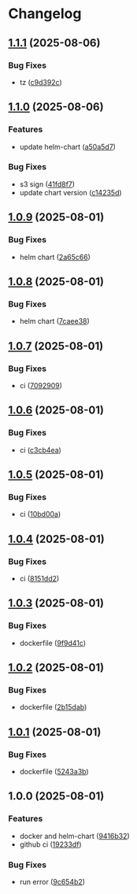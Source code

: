 # Changelog

## [1.1.1](https://github.com/36node/mysql-backup/compare/v1.1.0...v1.1.1) (2025-08-06)


### Bug Fixes

* tz ([c9d392c](https://github.com/36node/mysql-backup/commit/c9d392c4e8e0c7172a9e53b0eaf0c298fa209d14))

## [1.1.0](https://github.com/36node/mysql-backup/compare/v1.0.9...v1.1.0) (2025-08-06)


### Features

* update helm-chart ([a50a5d7](https://github.com/36node/mysql-backup/commit/a50a5d7ca5af5c6b228f36e1fd4de3a702507cfa))


### Bug Fixes

* s3 sign ([41fd8f7](https://github.com/36node/mysql-backup/commit/41fd8f71abea0e6093aab1ca0bef0091038654ab))
* update chart version ([c14235d](https://github.com/36node/mysql-backup/commit/c14235d6a8e76f7175e99ece72561c9a4862e405))

## [1.0.9](https://github.com/36node/mysql-backup/compare/v1.0.8...v1.0.9) (2025-08-01)


### Bug Fixes

* helm chart ([2a65c66](https://github.com/36node/mysql-backup/commit/2a65c66cb0f9a43fd4d3d01d010a6cb4b708ba40))

## [1.0.8](https://github.com/36node/mysql-backup/compare/v1.0.7...v1.0.8) (2025-08-01)


### Bug Fixes

* helm chart ([7caee38](https://github.com/36node/mysql-backup/commit/7caee38186aeb34f72b412e64798fd622037ad39))

## [1.0.7](https://github.com/36node/mysql-backup/compare/v1.0.6...v1.0.7) (2025-08-01)


### Bug Fixes

* ci ([7092909](https://github.com/36node/mysql-backup/commit/70929094dec43e2da2ce57093e76a5b7fd17916e))

## [1.0.6](https://github.com/36node/mysql-backup/compare/v1.0.5...v1.0.6) (2025-08-01)


### Bug Fixes

* ci ([c3cb4ea](https://github.com/36node/mysql-backup/commit/c3cb4ea22475b17d85d5f7fe57cc6d388fc5a531))

## [1.0.5](https://github.com/36node/mysql-backup/compare/v1.0.4...v1.0.5) (2025-08-01)


### Bug Fixes

* ci ([10bd00a](https://github.com/36node/mysql-backup/commit/10bd00a1aee2de17b1e3b8a798bc394597ed566b))

## [1.0.4](https://github.com/36node/mysql-backup/compare/v1.0.3...v1.0.4) (2025-08-01)


### Bug Fixes

* ci ([8151dd2](https://github.com/36node/mysql-backup/commit/8151dd24436425da02db35ad547c28f744d37953))

## [1.0.3](https://github.com/36node/mysql-backup/compare/v1.0.2...v1.0.3) (2025-08-01)


### Bug Fixes

* dockerfile ([9f9d41c](https://github.com/36node/mysql-backup/commit/9f9d41cefa7fe2cb72988f6f51319f3e05482a0b))

## [1.0.2](https://github.com/36node/mysql-backup/compare/v1.0.1...v1.0.2) (2025-08-01)


### Bug Fixes

* dockerfile ([2b15dab](https://github.com/36node/mysql-backup/commit/2b15dab8410f6b63430cafd8c38375719b7924ac))

## [1.0.1](https://github.com/36node/mysql-backup/compare/v1.0.0...v1.0.1) (2025-08-01)


### Bug Fixes

* dockerfile ([5243a3b](https://github.com/36node/mysql-backup/commit/5243a3b11e937acf393cca8ef3e0adebd779338a))

## 1.0.0 (2025-08-01)


### Features

* docker and helm-chart ([9416b32](https://github.com/36node/mysql-backup/commit/9416b326ff9233c224c436bf8c7443a7de6ecf0c))
* github ci ([19233df](https://github.com/36node/mysql-backup/commit/19233dff1419cd7984e122edd113426486577944))


### Bug Fixes

* run error ([9c654b2](https://github.com/36node/mysql-backup/commit/9c654b21beb02fbcbcf2719f2bff061c03d95698))
